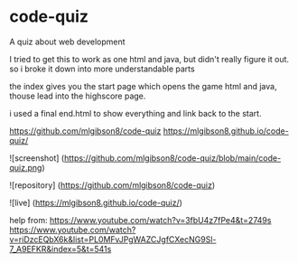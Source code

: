 # code-quiz
A quiz about web development

I tried to get this to work as one html and java, but didn't really figure it out. so i broke it down into more understandable parts
 
the index gives you the start page which opens the game html and java, thouse lead into the highscore page. 

i used a final end.html to show everything and link back to the start.

https://github.com/mlgibson8/code-quiz
https://mlgibson8.github.io/code-quiz/

![screenshot] (https://github.com/mlgibson8/code-quiz/blob/main/code-quiz.png)

![repository] (https://github.com/mlgibson8/code-quiz)

![live] (https://mlgibson8.github.io/code-quiz/)



help from:
https://www.youtube.com/watch?v=3fbU4z7fPe4&t=2749s
https://www.youtube.com/watch?v=riDzcEQbX6k&list=PL0MFvJPgWAZCJgfCXecNG9Sl-7_A9EFKR&index=5&t=541s